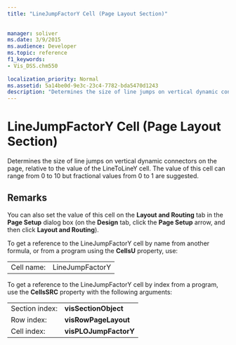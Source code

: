 ```yaml
---
title: "LineJumpFactorY Cell (Page Layout Section)"
 
 
manager: soliver
ms.date: 3/9/2015
ms.audience: Developer
ms.topic: reference
f1_keywords:
- Vis_DSS.chm550
 
localization_priority: Normal
ms.assetid: 5a14be0d-9e3c-23c4-7782-bda5470d1243
description: "Determines the size of line jumps on vertical dynamic connectors on the page, relative to the value of the LineToLineY cell. The value of this cell can range from 0 to 10 but fractional values from 0 to 1 are suggested."
---
```


# LineJumpFactorY Cell (Page Layout Section)

Determines the size of line jumps on vertical dynamic connectors on the page, relative to the value of the LineToLineY cell. The value of this cell can range from 0 to 10 but fractional values from 0 to 1 are suggested.
  
## Remarks

You can also set the value of this cell on the **Layout and Routing** tab in the **Page Setup** dialog box (on the **Design** tab, click the **Page Setup** arrow, and then click **Layout and Routing**).
  
To get a reference to the LineJumpFactorY cell by name from another formula, or from a program using the **CellsU** property, use: 
  
|||
|:-----|:-----|
|Cell name:  <br/> |LineJumpFactorY  <br/> |
   
To get a reference to the LineJumpFactorY cell by index from a program, use the **CellsSRC** property with the following arguments: 
  
|||
|:-----|:-----|
|Section index:  <br/> |**visSectionObject** <br/> |
|Row index:  <br/> |**visRowPageLayout** <br/> |
|Cell index:  <br/> |**visPLOJumpFactorY** <br/> |
   

